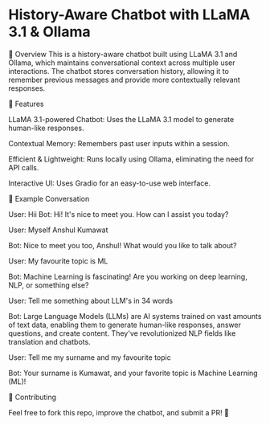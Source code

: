 # History-Aware Chatbot with LLaMA 3.1 & Ollama

📌 Overview
This is a history-aware chatbot built using LLaMA 3.1 and Ollama, which maintains conversational context across multiple user interactions. The chatbot stores conversation history, allowing it to remember previous messages and provide more contextually relevant responses.


🚀 Features

LLaMA 3.1-powered Chatbot: Uses the LLaMA 3.1 model to generate human-like responses.

Contextual Memory: Remembers past user inputs within a session.

Efficient & Lightweight: Runs locally using Ollama, eliminating the need for API calls.

Interactive UI: Uses Gradio for an easy-to-use web interface.


📝 Example Conversation

User: Hii
Bot: Hi! It's nice to meet you. How can I assist you today?

User: Myself Anshul Kumawat

Bot: Nice to meet you too, Anshul! What would you like to talk about?

User: My favourite topic is ML

Bot: Machine Learning is fascinating! Are you working on deep learning, NLP, or something else?

User: Tell me something about LLM's in 34 words

Bot: Large Language Models (LLMs) are AI systems trained on vast amounts of text data, enabling them to generate human-like responses, answer questions, and create content. They've revolutionized NLP fields like translation and chatbots.

User: Tell me my surname and my favourite topic

Bot: Your surname is Kumawat, and your favorite topic is Machine Learning (ML)!


🤝 Contributing

Feel free to fork this repo, improve the chatbot, and submit a PR! 🚀

